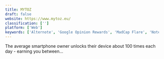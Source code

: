 ```yaml
---
title: MYTOZ
draft: false 
website: https://www.mytoz.eu/
classification: ['']
platform: ['Web']
keywords: ['Alternote', 'Google Opinion Rewards', 'MadCap Flare', 'Notepin', 'OneNote', 'PUB HTML5', 'Slidejoy', 'Zmags']
---
```

The average smartphone owner unlocks their device about 100 times each day - earning you between...
